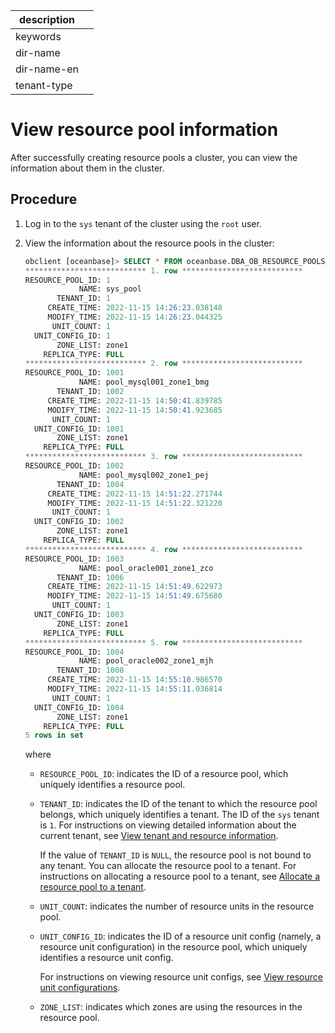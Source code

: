 |description||
|---|---|
|keywords||
|dir-name||
|dir-name-en||
|tenant-type||

# View resource pool information

After successfully creating resource pools a cluster, you can view the information about them in the cluster.

## Procedure

1. Log in to the `sys` tenant of the cluster using the `root` user.

2. View the information about the resource pools in the cluster:

   ```sql
   obclient [oceanbase]> SELECT * FROM oceanbase.DBA_OB_RESOURCE_POOLS\G;
   *************************** 1. row ***************************
   RESOURCE_POOL_ID: 1
               NAME: sys_pool
          TENANT_ID: 1
        CREATE_TIME: 2022-11-15 14:26:23.038148
        MODIFY_TIME: 2022-11-15 14:26:23.044325
         UNIT_COUNT: 1
     UNIT_CONFIG_ID: 1
          ZONE_LIST: zone1
       REPLICA_TYPE: FULL
   *************************** 2. row ***************************
   RESOURCE_POOL_ID: 1001
               NAME: pool_mysql001_zone1_bmg
          TENANT_ID: 1002
        CREATE_TIME: 2022-11-15 14:50:41.839785
        MODIFY_TIME: 2022-11-15 14:50:41.923685
         UNIT_COUNT: 1
     UNIT_CONFIG_ID: 1001
          ZONE_LIST: zone1
       REPLICA_TYPE: FULL
   *************************** 3. row ***************************
   RESOURCE_POOL_ID: 1002
               NAME: pool_mysql002_zone1_pej
          TENANT_ID: 1004
        CREATE_TIME: 2022-11-15 14:51:22.271744
        MODIFY_TIME: 2022-11-15 14:51:22.321220
         UNIT_COUNT: 1
     UNIT_CONFIG_ID: 1002
          ZONE_LIST: zone1
       REPLICA_TYPE: FULL
   *************************** 4. row ***************************
   RESOURCE_POOL_ID: 1003
               NAME: pool_oracle001_zone1_zco
          TENANT_ID: 1006
        CREATE_TIME: 2022-11-15 14:51:49.622973
        MODIFY_TIME: 2022-11-15 14:51:49.675680
         UNIT_COUNT: 1
     UNIT_CONFIG_ID: 1003
          ZONE_LIST: zone1
       REPLICA_TYPE: FULL
   *************************** 5. row ***************************
   RESOURCE_POOL_ID: 1004
               NAME: pool_oracle002_zone1_mjh
          TENANT_ID: 1008
        CREATE_TIME: 2022-11-15 14:55:10.986570
        MODIFY_TIME: 2022-11-15 14:55:11.036814
         UNIT_COUNT: 1
     UNIT_CONFIG_ID: 1004
          ZONE_LIST: zone1
       REPLICA_TYPE: FULL
   5 rows in set
   ```

   where

   * `RESOURCE_POOL_ID`: indicates the ID of a resource pool, which uniquely identifies a resource pool.

   * `TENANT_ID`: indicates the ID of the tenant to which the resource pool belongs, which uniquely identifies a tenant. The ID of the `sys` tenant is `1`. For instructions on viewing detailed information about the current tenant, see [View tenant and resource information](../400.view-tenant-information.md).

      If the value of `TENANT_ID` is `NULL`, the resource pool is not bound to any tenant. You can allocate the resource pool to a tenant. For instructions on allocating a resource pool to a tenant, see [Allocate a resource pool to a tenant](../1500.resource-pool-management/200.assign-a-resource-pool-to-a-tenant.md).

   * `UNIT_COUNT`: indicates the number of resource units in the resource pool.

   * `UNIT_CONFIG_ID`: indicates the ID of a resource unit config (namely, a resource unit configuration) in the resource pool, which uniquely identifies a resource unit config.

      For instructions on viewing resource unit configs, see [View resource unit configurations](../1600.resource-specification-management/100.view-resource-unit-configuration.md).

   * `ZONE_LIST`: indicates which zones are using the resources in the resource pool.
